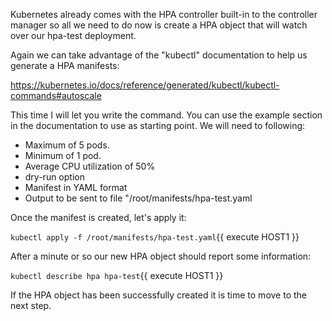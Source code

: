 Kubernetes already comes with the HPA controller built-in to the controller manager so all we need to do now is create a HPA object that will watch over our hpa-test deployment.

Again we can take advantage of the "kubectl" documentation to help us generate a HPA manifests:

https://kubernetes.io/docs/reference/generated/kubectl/kubectl-commands#autoscale

This time I will let you write the command. You can use the example section in the documentation to use as starting point. We will need to following:

* Maximum of 5 pods.
* Minimum of 1 pod.
* Average CPU utilization of 50%
* dry-run option 
* Manifest in YAML format
* Output to be sent to file "/root/manifests/hpa-test.yaml

Once the manifest is created, let's apply it:

`kubectl apply -f /root/manifests/hpa-test.yaml`{{ execute HOST1 }}

After a minute or so our new HPA object should report some information:

`kubectl describe hpa hpa-test`{{ execute HOST1 }}

If the HPA object has been successfully created it is time to move to the next step.
